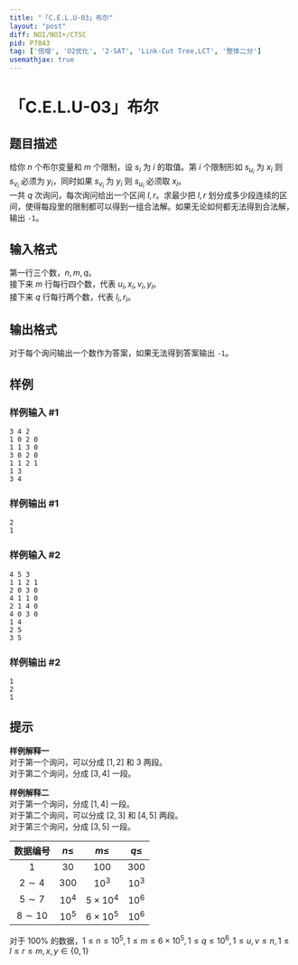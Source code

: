 ```yaml
---
title: "「C.E.L.U-03」布尔"
layout: "post"
diff: NOI/NOI+/CTSC
pid: P7843
tag: ['倍增', 'O2优化', '2-SAT', 'Link-Cut Tree,LCT', '整体二分']
usemathjax: true
---
```


# 「C.E.L.U-03」布尔
## 题目描述

给你 $n$ 个布尔变量和 $m$ 个限制，设 $s_i$ 为 $i$ 的取值。第 $i$ 个限制形如 $s_{u_i}$ 为 $x_i$ 则 $s_{v_i}$ 必须为 $y_i$，同时如果 $s_{v_i}$ 为 $y_i$ 则 $s_{u_i}$ 必须取 $x_i$。  
一共 $q$ 次询问，每次询问给出一个区间 $l,r$。求最少把 $l,r$ 划分成多少段连续的区间，使得每段里的限制都可以得到一组合法解。如果无论如何都无法得到合法解，输出 `-1`。
## 输入格式

第一行三个数，$n,m,q$。  
接下来 $m$ 行每行四个数，代表 $u_i,x_i,v_i,y_i$。  
接下来 $q$ 行每行两个数，代表 $l_i,r_i$。
## 输出格式

对于每个询问输出一个数作为答案，如果无法得到答案输出 `-1`。
## 样例

### 样例输入 #1
```
3 4 2
1 0 2 0
1 1 3 0
3 0 2 0
1 1 2 1
1 3
3 4
```
### 样例输出 #1
```
2
1
```
### 样例输入 #2
```
4 5 3
1 1 2 1
2 0 3 0
4 1 1 0
2 1 4 0
4 0 3 0
1 4
2 5
3 5
```
### 样例输出 #2
```
1
2
1
```
## 提示

**样例解释一**   
对于第一个询问，可以分成 $[1,2]$ 和 $3$ 两段。  
对于第二个询问，分成 $[3,4]$  一段。  

**样例解释二**   
对于第一个询问，分成 $[1,4]$  一段。  
对于第二个询问，可以分成 $[2,3]$ 和 $[4,5]$ 两段。  
对于第三个询问，分成 $[3,5]$  一段。  

| 数据编号| $n\leq$ | $m\leq$| $q\leq$|
|:---:|:---:|:---:|:---:|
|$1$|$30$|$100$|$300$|
|$2\sim 4$|$300$|$10^3$|$10^3$|
|$5\sim 7$|$10^4$|$5\times10^4$|$10^6$|  
|$8\sim 10$|$10^5$|$6\times10^5$|$10^6$|   

对于 $100\%$ 的数据，$1\le n\le10^5,1\le m\le6\times10^5,1\le q\le10^6,1\le u,v\le n,1\le l\le r\le m,x,y\in \{0,1\}$
